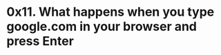 0x11. What happens when you type google.com in your browser and press Enter
===========================================================================
